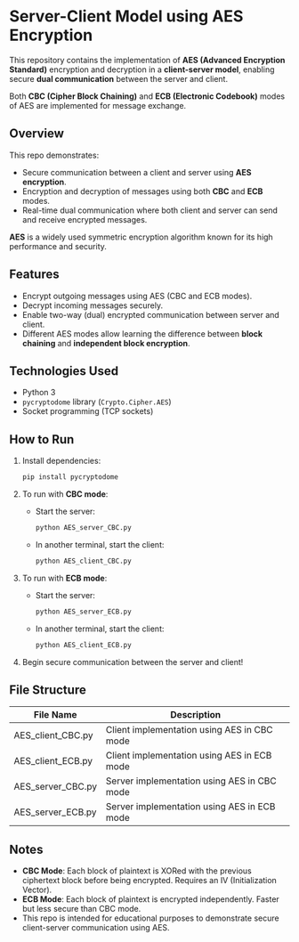 # Server-Client Model using AES Encryption
This repository contains the implementation of **AES (Advanced Encryption Standard)** encryption and decryption in a **client-server model**, enabling secure **dual communication** between the server and client.

Both **CBC (Cipher Block Chaining)** and **ECB (Electronic Codebook)** modes of AES are implemented for message exchange.

## Overview

This repo demonstrates:
- Secure communication between a client and server using **AES encryption**.
- Encryption and decryption of messages using both **CBC** and **ECB** modes.
- Real-time dual communication where both client and server can send and receive encrypted messages.

**AES** is a widely used symmetric encryption algorithm known for its high performance and security.

## Features

- Encrypt outgoing messages using AES (CBC and ECB modes).
- Decrypt incoming messages securely.
- Enable two-way (dual) encrypted communication between server and client.
- Different AES modes allow learning the difference between **block chaining** and **independent block encryption**.

## Technologies Used

- Python 3
- `pycryptodome` library (`Crypto.Cipher.AES`)
- Socket programming (TCP sockets)

## How to Run

1. Install dependencies:
   ```bash
   pip install pycryptodome
   ```

2. To run with **CBC mode**:
   - Start the server:
     ```bash
     python AES_server_CBC.py
     ```
   - In another terminal, start the client:
     ```bash
     python AES_client_CBC.py
     ```

3. To run with **ECB mode**:
   - Start the server:
     ```bash
     python AES_server_ECB.py
     ```
   - In another terminal, start the client:
     ```bash
     python AES_client_ECB.py
     ```

4. Begin secure communication between the server and client!

## File Structure

| File Name           | Description                                   |
|---------------------|-----------------------------------------------|
| AES_client_CBC.py    | Client implementation using AES in CBC mode   |
| AES_client_ECB.py    | Client implementation using AES in ECB mode   |
| AES_server_CBC.py    | Server implementation using AES in CBC mode   |
| AES_server_ECB.py    | Server implementation using AES in ECB mode   |

## Notes

- **CBC Mode**: Each block of plaintext is XORed with the previous ciphertext block before being encrypted. Requires an IV (Initialization Vector).
- **ECB Mode**: Each block of plaintext is encrypted independently. Faster but less secure than CBC mode.
- This repo is intended for educational purposes to demonstrate secure client-server communication using AES.
